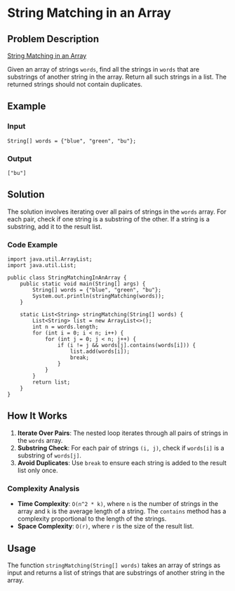 # String Matching in an Array

## Problem Description
[String Matching in an Array](https://leetcode.com/problems/string-matching-in-an-array/description/?envType=daily-question&envId=2025-01-07)

Given an array of strings `words`, find all the strings in `words` that are substrings of another string in the array. Return all such strings in a list. The returned strings should not contain duplicates.

## Example
### Input
```java[]
String[] words = {"blue", "green", "bu"};
```
### Output
```java[]
["bu"]
```

## Solution
The solution involves iterating over all pairs of strings in the `words` array. For each pair, check if one string is a substring of the other. If a string is a substring, add it to the result list.

### Code Example
```java[]
import java.util.ArrayList;
import java.util.List;

public class StringMatchingInAnArray {
    public static void main(String[] args) {
        String[] words = {"blue", "green", "bu"};
        System.out.println(stringMatching(words));
    }

    static List<String> stringMatching(String[] words) {
        List<String> list = new ArrayList<>();
        int n = words.length;
        for (int i = 0; i < n; i++) {
            for (int j = 0; j < n; j++) {
                if (i != j && words[j].contains(words[i])) {
                    list.add(words[i]);
                    break;
                }
            }
        }
        return list;
    }
}
```

## How It Works
1. **Iterate Over Pairs**: The nested loop iterates through all pairs of strings in the `words` array.
2. **Substring Check**: For each pair of strings `(i, j)`, check if `words[i]` is a substring of `words[j]`.
3. **Avoid Duplicates**: Use `break` to ensure each string is added to the result list only once.

### Complexity Analysis
- **Time Complexity**: `O(n^2 * k)`, where `n` is the number of strings in the array and `k` is the average length of a string. The `contains` method has a complexity proportional to the length of the strings.
- **Space Complexity**: `O(r)`, where `r` is the size of the result list.

## Usage
The function `stringMatching(String[] words)` takes an array of strings as input and returns a list of strings that are substrings of another string in the array.
